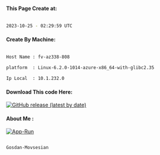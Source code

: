 
   
#### This Page Create at:

```bash

2023-10-25 - 02:29:59 UTC

```

#### Create By Machine:

```bash

Host Name : fv-az338-808

platform  : Linux-6.2.0-1014-azure-x86_64-with-glibc2.35

Ip Local  : 10.1.232.0

```
#### Download This code Here:

[![GitHub release (latest by date)](https://img.shields.io/github/v/release/Gosdan-Movsesian/Gosdan?style=for-the-badge&label=Download)](https://github.com/Gosdan-Movsesian/Gosdan/releases) 

</p> 

#### About Me :

[![App-Run](https://github.com/Gosdan-Movsesian/Gosdan/actions/workflows/App-Run.yml/badge.svg)](https://github.com/Gosdan-Movsesian/Gosdan/actions/workflows/App-Run.yml)

```bash

Gosdan-Movsesian

```

